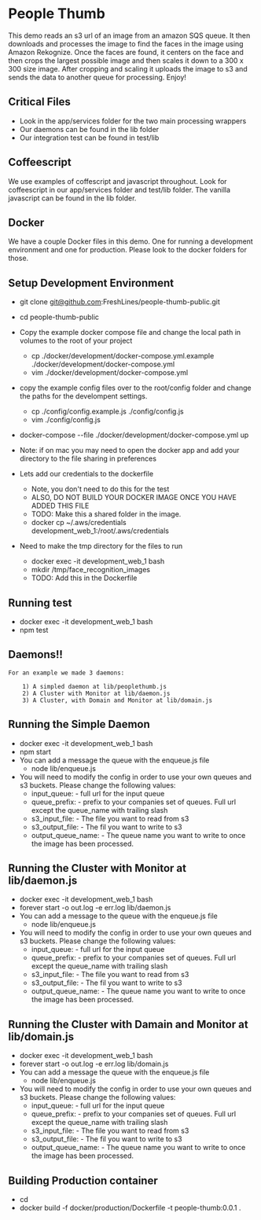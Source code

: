# People Thumb

This demo reads an s3 url of an image from an amazon SQS queue.  It then downloads and processes the image to find the faces in the image using Amazon Rekognize.  Once the faces are found, it centers on the face and then crops the largest possible image and then scales it down to a 300 x 300 size image.  After cropping and scaling it uploads the image to s3 and sends the data to another queue for processing. Enjoy!


## Critical Files

* Look in the app/services folder for the two main processing wrappers
* Our daemons can be found in the lib folder
* Our integration test can be found in test/lib


## Coffeescript

We use examples of coffescript and javascript throughout.  Look for coffeescript in our app/services folder and test/lib folder.  The vanilla javascript can be found in the lib folder.

## Docker

We have a couple Docker files in this demo.  One for running a development environment and one for production.  Please look to the docker folders for those.

## Setup Development Environment

* git clone git@github.com:FreshLines/people-thumb-public.git

* cd people-thumb-public

* Copy the example docker compose file and change the local path in volumes to the root of your project

	* cp ./docker/development/docker-compose.yml.example ./docker/development/docker-compose.yml
    * vim ./docker/development/docker-compose.yml

* copy the example config files over to the root/config folder and change the paths for the develompent settings.

    * cp ./config/config.example.js ./config/config.js
    * vim ./config/config.js


* docker-compose --file ./docker/development/docker-compose.yml up
* Note: if on mac you may need to open the docker app and add your directory to the file sharing in preferences

* Lets add our credentials to the dockerfile
	* Note, you don't need to do this for the test
	* ALSO, DO NOT BUILD YOUR DOCKER IMAGE ONCE YOU HAVE ADDED THIS FILE
	* TODO:  Make this a shared folder in the image.
	* docker cp ~/.aws/credentials development_web_1:/root/.aws/credentials

* Need to make the tmp directory for the files to run
	* docker exec -it development_web_1 bash
	* mkdir /tmp/face_recognition_images
    * TODO: Add this in the Dockerfile

## Running test
* docker exec -it development_web_1 bash
* npm test

## Daemons!!

	For an example we made 3 daemons:
		
		1) A simpled daemon at lib/peoplethumb.js
		2) A Cluster with Monitor at lib/daemon.js
		3) A Cluster, with Domain and Monitor at lib/domain.js

## Running the Simple Daemon
* docker exec -it development_web_1 bash
* npm start
* You can add a message the queue with the enqueue.js file
	* node lib/enqueue.js
* You will need to modify the config in order to use your own queues and s3 buckets.  Please change the following values:
   * input_queue: - full url for the input queue
   * queue_prefix: - prefix to your companies set of queues.  Full url except the queue_name with trailing slash
   * s3_input_file: - The file you want to read from s3
   * s3_output_file: - The fil you want to write to s3
   * output_queue_name: - The queue name you want to write to once the image has been processed.

## Running the Cluster with Monitor at lib/daemon.js
* docker exec -it development_web_1 bash
* forever start -o out.log -e err.log lib/daemon.js
* You can add a message to the queue with the enqueue.js file
	* node lib/enqueue.js
* You will need to modify the config in order to use your own queues and s3 buckets.  Please change the following values:
   * input_queue: - full url for the input queue
   * queue_prefix: - prefix to your companies set of queues.  Full url except the queue_name with trailing slash
   * s3_input_file: - The file you want to read from s3
   * s3_output_file: - The fil you want to write to s3
   * output_queue_name: - The queue name you want to write to once the image has been processed.


## Running the Cluster with Damain and Monitor at lib/domain.js
* docker exec -it development_web_1 bash
* forever start -o out.log -e err.log lib/domain.js
* You can add a message the queue with the enqueue.js file
	* node lib/enqueue.js
* You will need to modify the config in order to use your own queues and s3 buckets.  Please change the following values:
   * input_queue: - full url for the input queue
   * queue_prefix: - prefix to your companies set of queues.  Full url except the queue_name with trailing slash
   * s3_input_file: - The file you want to read from s3
   * s3_output_file: - The fil you want to write to s3
   * output_queue_name: - The queue name you want to write to once the image has been processed.


## Building Production container
* cd <project-root-folder> 
* docker build -f docker/production/Dockerfile -t people-thumb:0.0.1 . 







